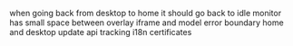 when going back from desktop to home it should go back to idle
monitor has small space between overlay iframe and model
error boundary home and desktop
update api tracking
i18n
certificates